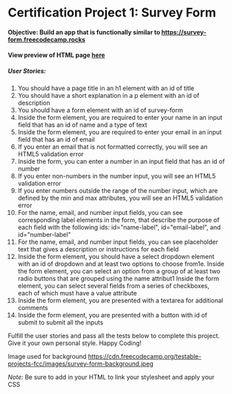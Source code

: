 # Certification Project 1: Survey Form

#### Objective: Build an app that is functionally similar to https://survey-form.freecodecamp.rocks

#### **View preview of HTML page [here](https://htmlpreview.github.io/?https://github.com/shivkumar98/FreeCodeCamp-Projects/blob/main/01-Responsive%20Web%20Design/01-HTML%20and%20CSS%20Basics/04-Build%20a%20Survey%20Form%20%5BCertification%20Project%5D/V1/Survey%20Form.html)**

##### User Stories:
1. You should have a page title in an h1 element with an id of title
2. You should have a short explanation in a p element with an id of description
3. You should have a form element with an id of survey-form
4. Inside the form element, you are required to enter your name in an input field that has an id of name and a type of text
5. Inside the form element, you are required to enter your email in an input field that has an id of email
6. If you enter an email that is not formatted correctly, you will see an HTML5 validation error
7. Inside the form, you can enter a number in an input field that has an id of number
8. If you enter non-numbers in the number input, you will see an HTML5 validation error
9. If you enter numbers outside the range of the number input, which are defined by the min and max attributes, you will see an HTML5 validation error
10. For the name, email, and number input fields, you can see corresponding label elements in the form, that describe the purpose of each field with the following ids: id="name-label", id="email-label", and id="number-label"
11. For the name, email, and number input fields, you can see placeholder text that gives a description or instructions for each field
12. Inside the form element, you should have a select dropdown element with an id of dropdown and at least two options to choose from1e. Inside the form element, you can select an option from a group of at least two radio buttons that are grouped using the name attribut1  Inside the form element, you can select several fields from a series of checkboxes, each of which must have a value attribute
13. Inside the form element, you are presented with a textarea for additional comments
14. Inside the form element, you are presented with a button with id of submit to submit all the inputs

Fulfill the user stories and pass all the tests below to complete this project. Give it your own personal style. Happy Coding!

Image used for background https://cdn.freecodecamp.org/testable-projects-fcc/images/survey-form-background.jpeg

*Note:* Be sure to add <link rel="stylesheet" href="styles.css"> in your HTML to link your stylesheet and apply your CSS
